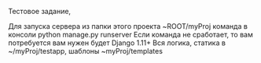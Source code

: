 Тестовое задание,


Для запуска сервера из папки этого проекта ~ROOT/myProj команда в консоли python manage.py runserver 
Если команда не сработает, то вам потребуется вам нужен будет Django 1.11+
Вся логика, статика в ~/myProj/testapp, шаблоны ~myProj/templates 
